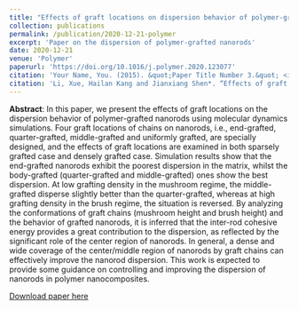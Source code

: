 ```yaml
---
title: "Effects of graft locations on dispersion behavior of polymer-grafted nanorods: A molecular dynamics simulation study"
collection: publications
permalink: /publication/2020-12-21-polymer
excerpt: 'Paper on the dispersion of polymer-grafted nanorods'
date: 2020-12-21
venue: 'Polymer'
paperurl: 'https://doi.org/10.1016/j.polymer.2020.123077'
citation: 'Your Name, You. (2015). &quot;Paper Title Number 3.&quot; <i>Journal 1</i>. 1(3).'
citation: 'Li, Xue, Hailan Kang and Jianxiang Shen*. “Effects of graft locations on dispersion behavior of polymer-grafted nanorods: A molecular dynamics simulation study.” Polymer 211 (2020): 123077.'
---
```


**Abstract**: In this paper, we present the effects of graft locations on the dispersion behavior of polymer-grafted nanorods using molecular dynamics simulations. Four graft locations of chains on nanorods, i.e., end-grafted, quarter-grafted, middle-grafted and uniformly grafted, are specially designed, and the effects of graft locations are examined in both sparsely grafted case and densely grafted case. Simulation results show that the end-grafted nanorods exhibit the poorest dispersion in the matrix, whilst the body-grafted (quarter-grafted and middle-grafted) ones show the best dispersion. At low grafting density in the mushroom regime, the middle-grafted disperse slightly better than the quarter-grafted, whereas at high grafting density in the brush regime, the situation is reversed. By analyzing the conformations of graft chains (mushroom height and brush height) and the behavior of grafted nanorods, it is inferred that the inter-rod cohesive energy provides a great contribution to the dispersion, as reflected by the significant role of the center region of nanorods. In general, a dense and wide coverage of the center/middle region of nanorods by graft chains can effectively improve the nanorod dispersion. This work is expected to provide some guidance on controlling and improving the dispersion of nanorods in polymer nanocomposites.

[Download paper here](https://www.researchgate.net/profile/Jianxiang-Shen/publication/346084368_Effects_of_graft_locations_on_dispersion_behavior_of_polymer-grafted_nanorods_A_molecular_dynamics_simulation_study/links/627269bfb1ad9f66c8a04ab1/Effects-of-graft-locations-on-dispersion-behavior-of-polymer-grafted-nanorods-A-molecular-dynamics-simulation-study.pdf)
